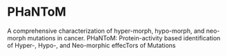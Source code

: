 # PHaNToM
A comprehensive characterization of hyper-morph, hypo-morph, and neo-morph mutations in cancer.
PHaNToM: Protein-activity based identification of Hyper-, Hypo-, and Neo-morphic effecTors of Mutations
